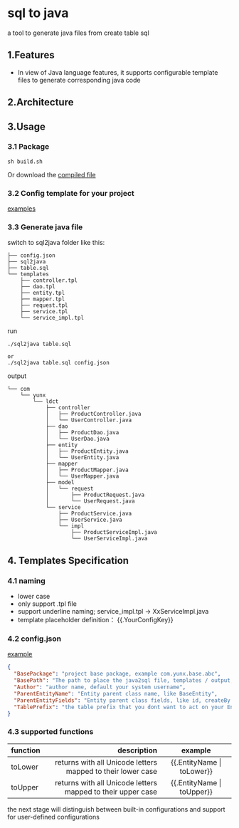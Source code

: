 # sql to java
a tool to generate java files from create table sql 

## 1.Features
* In view of Java language features, it supports configurable template files to generate corresponding java code

## 2.Architecture

## 3.Usage

### 3.1 Package
```
sh build.sh
```
Or download the [compiled file ](https://github.com/yugj/sql2java/releases)

### 3.2 Config template for your project
[examples](https://github.com/yugj/sql2java/tree/master/templates)

### 3.3 Generate java file
switch to sql2java folder like this:
```
├── config.json
├── sql2java
├── table.sql
└── templates
    ├── controller.tpl
    ├── dao.tpl
    ├── entity.tpl
    ├── mapper.tpl
    ├── request.tpl
    ├── service.tpl
    └── service_impl.tpl
```

run
```
./sql2java table.sql

or
./sql2java table.sql config.json
```

output
```shell
└── com
    └── yunx
        └── ldct
            ├── controller
            │   ├── ProductController.java
            │   └── UserController.java
            ├── dao
            │   ├── ProductDao.java
            │   └── UserDao.java
            ├── entity
            │   ├── ProductEntity.java
            │   └── UserEntity.java
            ├── mapper
            │   ├── ProductMapper.java
            │   └── UserMapper.java
            ├── model
            │   └── request
            │       ├── ProductRequest.java
            │       └── UserRequest.java
            └── service
                ├── ProductService.java
                ├── UserService.java
                └── impl
                    ├── ProductServiceImpl.java
                    └── UserServiceImpl.java
```

## 4. Templates Specification
### 4.1 naming
* lower case
* only support .tpl file
* support underline naming; service_impl.tpl -> XxServiceImpl.java
* template placeholder definition： {{.YourConfigKey}} 

### 4.2 config.json

[example](https://github.com/yugj/sql2java/blob/master/config.json)

```json
{
  "BasePackage": "project base package, example com.yunx.base.abc", 
  "BasePath": "The path to place the java2sql file, templates / output, default java2sql file current dir",
  "Author": "author name, default your system username",
  "ParentEntityName": "Entity parent class name, like BaseEntity",
  "ParentEntityFields": "Entity parent class fields, like id, createBy and so on, this fields will not be generated",
  "TablePrefix": "the table prefix that you dont want to act on your EntityName, t_ -> t_user -> UserEntity "
}
```

### 4.3 supported functions
| function |                                                   description |             example              | 
|:---------|--------------------------------------------------------------:|:--------------------------------:|
 | toLower  |   returns with all Unicode letters mapped to their lower case | {{.EntityName &verbar; toLower}} | 
 | toUpper  |   returns with all Unicode letters mapped to their upper case | {{.EntityName &verbar; toUpper}} | 

the next stage will distinguish between built-in configurations and support for user-defined configurations